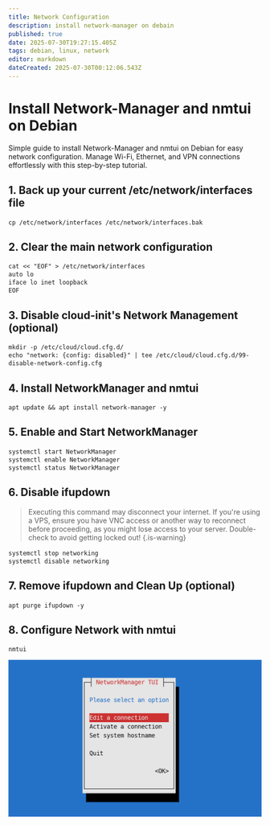 ```yaml
---
title: Network Configuration
description: install network-manager on debain
published: true
date: 2025-07-30T19:27:15.405Z
tags: debian, linux, network
editor: markdown
dateCreated: 2025-07-30T00:12:06.543Z
---
```


# Install Network-Manager and nmtui on Debian
Simple guide to install Network-Manager and nmtui on Debian for easy network configuration. Manage Wi-Fi, Ethernet, and VPN connections effortlessly with this step-by-step tutorial.
## 1. Back up your current /etc/network/interfaces file

```plaintext
cp /etc/network/interfaces /etc/network/interfaces.bak
```

## 2. Clear the main network configuration

```plaintext
cat << "EOF" > /etc/network/interfaces
auto lo
iface lo inet loopback
EOF
```

## 3. Disable cloud-init's Network Management (optional)

```plaintext
mkdir -p /etc/cloud/cloud.cfg.d/
echo "network: {config: disabled}" | tee /etc/cloud/cloud.cfg.d/99-disable-network-config.cfg
```

## 4. Install NetworkManager and nmtui

```plaintext
apt update && apt install network-manager -y
```

## 5. Enable and Start NetworkManager

```plaintext
systemctl start NetworkManager
systemctl enable NetworkManager
systemctl status NetworkManager
```

## 6. Disable ifupdown

> Executing this command may disconnect your internet. If you're using a VPS, ensure you have VNC access or another way to reconnect before proceeding, as you might lose access to your server. Double-check to avoid getting locked out!
{.is-warning}

```plaintext
systemctl stop networking
systemctl disable networking
```

## 7. Remove ifupdown and Clean Up (optional)

```plaintext
apt purge ifupdown -y
```

## 8. Configure Network with nmtui

```plaintext
nmtui
```

![](/nmtui.png)